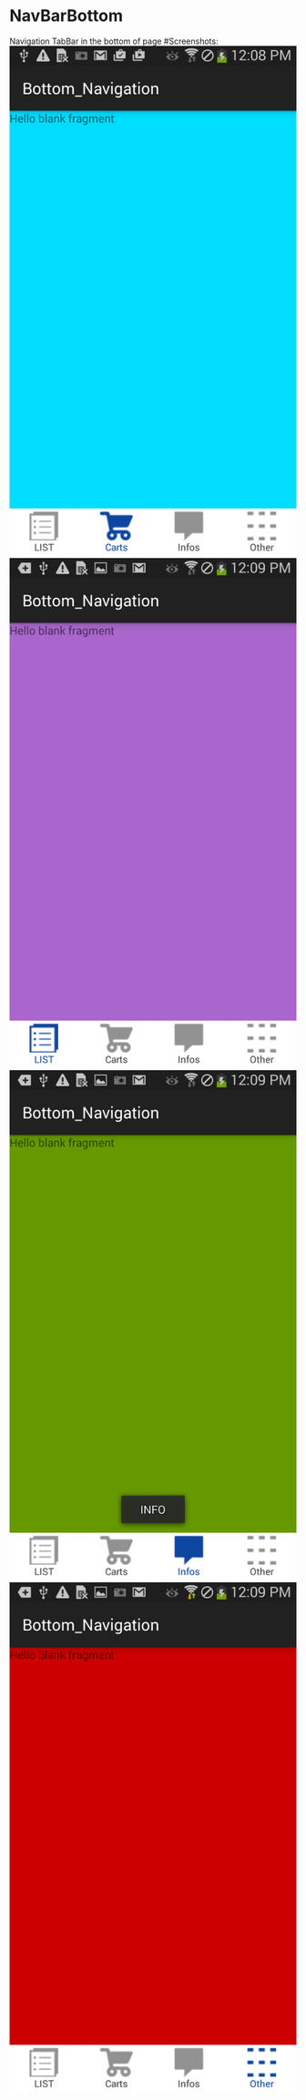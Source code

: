 # NavBarBottom
Navigation TabBar in the bottom of page
#Screenshots:
![Pic 1](./app/src/main/res/raw/cart.png)
![Pic 2](https://github.com/vuvanly/NavBarBottom/blob/master/app/src/main/res/raw/list.png)
![Pic 3](https://github.com/vuvanly/NavBarBottom/blob/master/app/src/main/res/raw/info.png)
![Pic 4](https://github.com/vuvanly/NavBarBottom/blob/master/app/src/main/res/raw/other.png)
